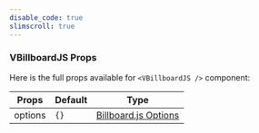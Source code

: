 ```yaml
---
disable_code: true
slimscroll: true
---
```


### VBillboardJS Props

Here is the full props available for `<VBillboardJS />` component:

| Props   | Default                            | Type                                                                                         |
| ------- | ---------------------------------- | -------------------------------------------------------------------------------------------- |
| options | <span class="is-array">`{}`</span> | [Billboard.js Options](https://naver.github.io/billboard.js/release/latest/doc/Options.html) |
